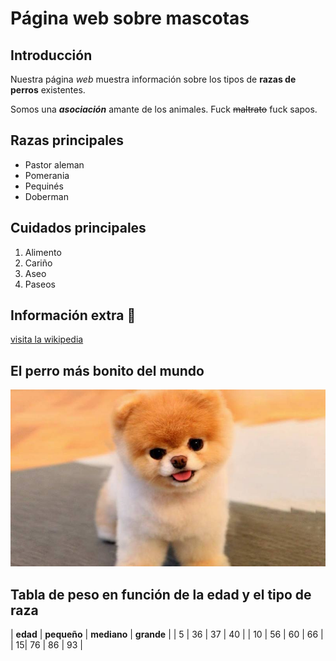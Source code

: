 # Página web sobre mascotas

## Introducción
Nuestra página *web* muestra información sobre los tipos de **razas de perros** existentes.

Somos una ***asociación*** amante de los animales. Fuck ~~maltrato~~ fuck sapos.

## Razas principales

+ Pastor aleman
+ Pomerania
+ Pequinés
+ Doberman

## Cuidados principales

1. Alimento
2. Cariño
3. Aseo
4. Paseos

## Información extra 🐶

[visita la wikipedia](https://es.wikipedia.org/wiki/Canis_familiaris)

## El perro más bonito del mundo

![alt][perro]

[perro]:Perro_mas_bonito.jpg

## Tabla de peso en función de la edad y el tipo de raza

| **edad** | **pequeño** | **mediano** | **grande** |
| 5 | 36 | 37 | 40 |
| 10 | 56 | 60 | 66 |
| 15| 76 | 86 | 93 |
